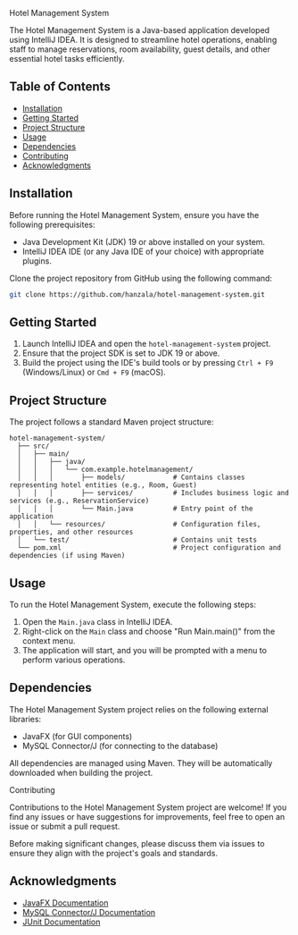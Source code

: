 Hotel Management System 

The Hotel Management System is a Java-based application developed using IntelliJ IDEA. It is designed to streamline hotel operations, enabling staff to manage reservations, room availability, guest details, and other essential hotel tasks efficiently. 

## Table of Contents 

- [Installation](#installation)
- [Getting Started](#getting-started)
- [Project Structure](#project-structure)
- [Usage](#usage)
- [Dependencies](#dependencies)
- [Contributing](#contributing)
- [Acknowledgments](#acknowledgments) 

## Installation 

Before running the Hotel Management System, ensure you have the following prerequisites: 

- Java Development Kit (JDK) 19 or above installed on your system.
- IntelliJ IDEA IDE (or any Java IDE of your choice) with appropriate plugins. 

Clone the project repository from GitHub using the following command: 

```bash
git clone https://github.com/hanzala/hotel-management-system.git
``` 

## Getting Started 

1. Launch IntelliJ IDEA and open the `hotel-management-system` project.
2. Ensure that the project SDK is set to JDK 19 or above.
3. Build the project using the IDE's build tools or by pressing `Ctrl + F9` (Windows/Linux) or `Cmd + F9` (macOS). 

## Project Structure 

The project follows a standard Maven project structure: 

```
hotel-management-system/
  ├── src/
  │   ├── main/
  │   │   ├── java/
  │   │   │   └── com.example.hotelmanagement/
  │   │   │       ├── models/            # Contains classes representing hotel entities (e.g., Room, Guest)
  │   │   │       ├── services/          # Includes business logic and services (e.g., ReservationService)
  │   │   │       └── Main.java          # Entry point of the application
  │   │   └── resources/                 # Configuration files, properties, and other resources
  │   └── test/                          # Contains unit tests
  └── pom.xml                            # Project configuration and dependencies (if using Maven)
``` 

## Usage 

To run the Hotel Management System, execute the following steps: 

1. Open the `Main.java` class in IntelliJ IDEA.
2. Right-click on the `Main` class and choose "Run Main.main()" from the context menu.
3. The application will start, and you will be prompted with a menu to perform various operations. 

## Dependencies 

The Hotel Management System project relies on the following external libraries: 

- JavaFX (for GUI components)
- MySQL Connector/J (for connecting to the database) 

All dependencies are managed using Maven. They will be automatically downloaded when building the project.


Contributing 

Contributions to the Hotel Management System project are welcome! If you find any issues or have suggestions for improvements, feel free to open an issue or submit a pull request. 

Before making significant changes, please discuss them via issues to ensure they align with the project's goals and standards.


## Acknowledgments 

- [JavaFX Documentation](https://openjfx.io/)
- [MySQL Connector/J Documentation](https://dev.mysql.com/doc/connector-j/en/)
- [JUnit Documentation](https://junit.org/junit5/docs/current/user-guide/)
